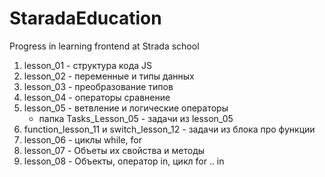 # StaradaEducation

Progress in learning frontend at Strada school

1. lesson_01 - структура кода JS
2. lesson_02 - переменные и типы данных
3. lesson_03 - преобразование типов
4. lesson_04 - операторы сравнение
5. lesson_05 - ветвление и логические операторы
   - папка Tasks_Lesson_05 - задачи из lesson_05
6. function_lesson_11 и switch_lesson_12 - задачи из блока про функции
7. lesson_06 - циклы while, for
8. lesson_07 - Объеты их свойства и методы
9. lesson_08 - Объекты, оператор in, цикл for .. in
